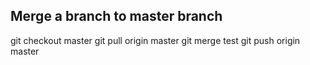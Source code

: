 ## Merge a branch to master branch

git checkout master
git pull origin master
git merge test
git push origin master

